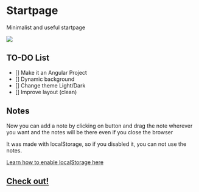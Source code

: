 # Startpage
Minimalist and useful startpage

![](https://github.com/ropoko/Startpage/blob/main/img/screenshot.png)

## TO-DO List
- [] Make it an Angular Project
- [] Dynamic background
- [] Change theme Light/Dark
- [] Improve layout (clean)

## Notes
Now you can add a note by clicking on button and drag the note wherever you want and the notes will be there even if you close the browser

It was made with localStorage, so if you disabled it, you can not use the notes.

[Learn how to enable localStorage here](https://techglimpse.com/enable-localstorage-support-google-chrome-browser/)

## [Check out!](https://startpage-git-main.ropoko.vercel.app/)
